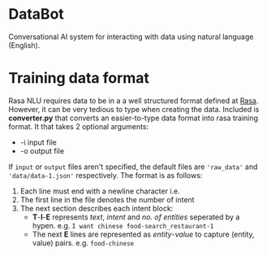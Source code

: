 # DataBot
Conversational AI system for interacting with data using natural language (English).

# Training data format
Rasa NLU requires data to be in a a well structured format defined at [Rasa](http://rasa-nlu.readthedocs.io/en/latest/dataformat.html#training-data-format). However, it can be very tedious to type when creating the data. Included is **converter.py** that converts an easier-to-type data format into rasa training format. It that takes 2 optional arguments:  
* -i input file 
* -o output file  

If `input` or `output` files aren't specified, the default files are `'raw_data'` and `'data/data-1.json'` respectively. The format is as follows:  
1. Each line must end with a newline character i.e. <Enter>
2. The first line in the file denotes the number of intent
3. The next section describes each intent block:  
	* **T**-**I**-**E** represents *text*, *intent* and *no. of entities* seperated by a hypen. 
	 e.g. `I want chinese food-search_restaurant-1` 
	* The next **E** lines are represented as *entity*-*value* to capture (entity, value) pairs.
	 e.g. `food-chinese`
